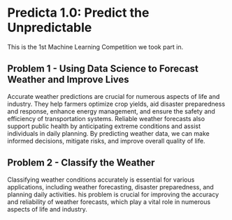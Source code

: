 # Predicta 1.0: Predict the Unpredictable
This is the 1st Machine Learning Competition we took part in.


## Problem 1 - Using Data Science to Forecast Weather and Improve Lives
Accurate weather predictions are crucial for numerous aspects of life and industry. They help farmers optimize crop yields, aid disaster preparedness and response, enhance energy management, and ensure the safety and efficiency of transportation systems. Reliable weather forecasts also support public health by anticipating extreme conditions and assist individuals in daily planning. By predicting weather data, we can make informed decisions, mitigate risks, and improve overall quality of life.





## Problem 2 - Classify the Weather
Classifying weather conditions accurately is essential for various applications, including weather forecasting, disaster preparedness, and planning daily activities. his problem is crucial for improving the accuracy and reliability of weather forecasts, which play a vital role in numerous aspects of life and industry.

